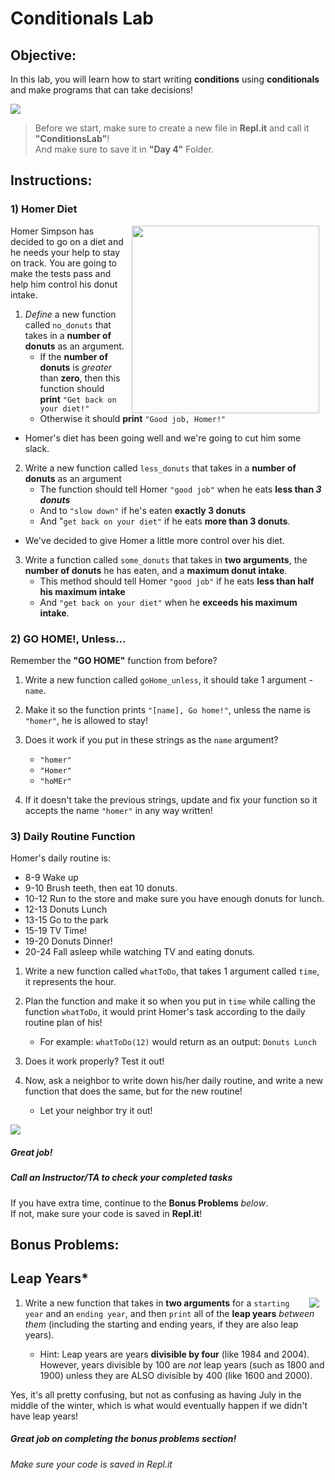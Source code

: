 # Conditionals Lab

## Objective: 
In this lab, you will learn how to start writing **conditions** using **conditionals** and make programs that can take decisions!



<img src="https://thumbs.gfycat.com/QualifiedAdolescentHind-size_restricted.gif">




> Before we start, make sure to create a new file in **Repl.it** and call it **"ConditionsLab"**!  
> And make sure to save it in **"Day 4"** Folder.  

## Instructions:

### 1) Homer Diet
<img src="https://s3.amazonaws.com/after-school-assets/homer.gif" width="300px" align="right" hspace="10"> Homer Simpson has decided to go on a diet and he needs your help to stay on track. You are going to make the tests pass and help him control his donut intake.   

1. *Define* a new function called `no_donuts` that takes in a **number of donuts** as an argument. 
    - If the **number of donuts** is *greater* than **zero**, then this function should **print** `"Get back on your diet!"` 
    - Otherwise it should **print** `"Good job, Homer!"`
    
- Homer's diet has been going well and we're going to cut him some slack. 
2. Write a new function called `less_donuts` that takes in a **number of donuts** as an argument
    - The function should tell Homer `"good job"` when he eats **less than *3 donuts***
    - And to `"slow down"` if he's eaten **exactly 3 donuts** 
    - And "`get back on your diet"` if he eats **more than 3 donuts**.

- We've decided to give Homer a little more control over his diet.  
3. Write a function called `some_donuts` that takes in **two arguments**, the **number of donuts** he has eaten, and a **maximum donut intake**. 
    - This method should tell Homer `"good job"` if he eats **less than half his maximum intake**
    - And `"get back on your diet"` when he **exceeds his maximum intake**.


### 2) GO HOME!, Unless...  

Remember the **"GO HOME"** function from before?
1. Write a new function called `goHome_unless`, it should take 1 argument - `name`.

2. Make it so the function prints `"[name], Go home!"`, unless the name is `"homer"`, he is allowed to stay!

3. Does it work if you put in these strings as the `name` argument?
    - `"homer"`
    - `"Homer"`
    - `"hoMEr"`
    
4. If it doesn't take the previous strings, update and fix your function so it accepts the name `"homer"` in any way written! 


### 3) Daily Routine Function

Homer's daily routine is:
- 8-9 Wake up
- 9-10 Brush teeth, then eat 10 donuts.
- 10-12 Run to the store and make sure you have enough donuts for lunch.
- 12-13 Donuts Lunch
- 13-15 Go to the park
- 15-19 TV Time!
- 19-20 Donuts Dinner!
- 20-24 Fall asleep while watching TV and eating donuts.

1. Write a new function called `whatToDo`, that takes 1 argument called `time`, it represents the hour.

2. Plan the function and make it so when you put in `time` while calling the function `whatToDo`, it would print Homer's task according to the daily routine plan of his!
    - For example: `whatToDo(12)` would return as an output: `Donuts Lunch`
    
3. Does it work properly? Test it out!
 
 
4. Now, ask a neighbor to write down his/her daily routine, and write a new function that does the same, but for the new routine!
    - Let your neighbor try it out!



[![](https://media.tenor.com/images/a1a7f2e6a0a7e99a019a8937af3935e7/tenor.gif)]()




##### Great job!
##### Call an Instructor/TA to check your completed tasks
 

If you have extra time, continue to the **Bonus Problems** *below*.  
If not, make sure your code is saved in **Repl.it**!







## Bonus Problems:

## Leap Years*
<img src="https://s3.amazonaws.com/after-school-assets/leap.gif" align="right" hspace="10">

1. Write a new function that takes in **two arguments** for a `starting year` and an `ending year`, and then `print` all of the **leap years** *between them* (including the starting and ending years, if they are also leap years). 

    - Hint: Leap years are years **divisible by four** (like 1984 and 2004). However, years divisible by 100 are _not_ leap years (such as 1800 and 1900) unless they are ALSO divisible by 400 (like 1600 and 2000). 

Yes, it's all pretty confusing, but not as confusing as having July in the middle of the winter, which is what would eventually happen if we didn't have leap years!



##### Great job on completing the bonus problems section!  
###### Make sure your code is saved in Repl.it

